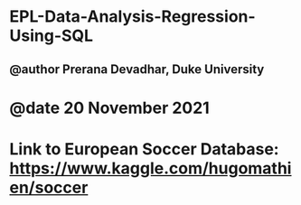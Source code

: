# EPL-Data-Analysis-Regression-Using-SQL
##   @author Prerana Devadhar, Duke University   
#   @date 20 November 2021 
#   Link to European Soccer Database: https://www.kaggle.com/hugomathien/soccer
